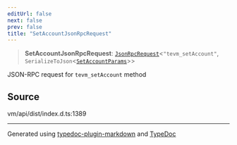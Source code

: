 ```yaml
---
editUrl: false
next: false
prev: false
title: "SetAccountJsonRpcRequest"
---
```


> **SetAccountJsonRpcRequest**: [`JsonRpcRequest`](/generated/type-aliases/jsonrpcrequest/)\<`"tevm_setAccount"`, `SerializeToJson`\<[`SetAccountParams`](/generated/type-aliases/setaccountparams/)\>\>

JSON-RPC request for `tevm_setAccount` method

## Source

vm/api/dist/index.d.ts:1389

***
Generated using [typedoc-plugin-markdown](https://www.npmjs.com/package/typedoc-plugin-markdown) and [TypeDoc](https://typedoc.org/)
